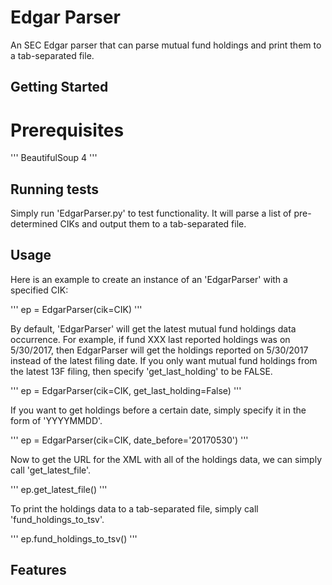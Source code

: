# Edgar Parser

An SEC Edgar parser that can parse mutual fund holdings and print them to a tab-separated file.

## Getting Started

# Prerequisites

'''
BeautifulSoup 4
'''

## Running tests

Simply run 'EdgarParser.py' to test functionality.  It will parse a list of pre-determined CIKs and output them to a tab-separated file.

## Usage

Here is an example to create an instance of an 'EdgarParser' with a specified CIK:

'''
ep = EdgarParser(cik=CIK)
'''

By default, 'EdgarParser' will get the latest mutual fund holdings data occurrence.  For example, if fund XXX last reported holdings was on 5/30/2017, then EdgarParser will get the holdings reported on 5/30/2017 instead of the latest filing date.
If you only want mutual fund holdings from the latest 13F filing, then specify 'get_last_holding' to be FALSE.

'''
ep = EdgarParser(cik=CIK, get_last_holding=False)
'''

If you want to get holdings before a certain date, simply specify it in the form of 'YYYYMMDD'.

'''
ep = EdgarParser(cik=CIK, date_before='20170530')
'''

Now to get the URL for the XML with all of the holdings data, we can simply call 'get_latest_file'.

'''
ep.get_latest_file()
'''

To print the holdings data to a tab-separated file, simply call 'fund_holdings_to_tsv'.

'''
ep.fund_holdings_to_tsv()
'''

## Features

